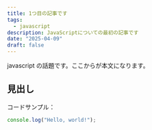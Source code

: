 ```yaml
---
title: 1つ目の記事です
tags:
  - javascript
description: JavaScriptについての最初の記事です
date: "2025-04-09"
draft: false
---
```


javascript の話題です。ここからが本文になります。

## 見出し

コードサンプル：

```javascript
console.log("Hello, world!");
```
